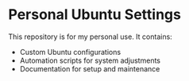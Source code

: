 # Personal Ubuntu Settings

This repository is for my personal use. It contains:
- Custom Ubuntu configurations
- Automation scripts for system adjustments
- Documentation for setup and maintenance
